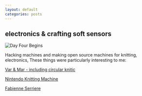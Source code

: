```yaml
---
layout: default
categories: posts
---
```

## electronics & crafting soft sensors

![Day Four Begins](/images/2017-02-23-day-three/grasshopper.) 

Hacking machines and making open source machines for knitting, electronics,
These things were particularly interesting to me:

[Var & Mar - including circular knitic](http://www.var-mar.info/)

[Nintendo Knitting Machine](http://kotaku.com/5939210/this-long-lost-nintendo-knitting-machine-would-have-let-you-make-sweaters-with-your-nes)

[Fabienne Serriere](https://www.kickstarter.com/projects/fbz/knityak-custom-mathematical-knit-scarves)


